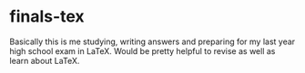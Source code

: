 # finals-tex

Basically this is me studying, writing answers and preparing for my last year high school exam in LaTeX. Would be pretty helpful to revise as well as learn about
LaTeX.

